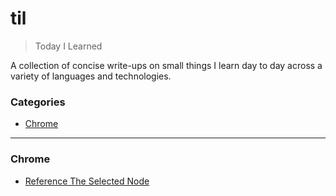 # til

> Today I Learned

A collection of concise write-ups on small things I learn day to day across a variety of languages and technologies.


### Categories

* [Chrome](#chrome)

---

### Chrome
- [Reference The Selected Node](chrome/reference-the-selected-node.md)